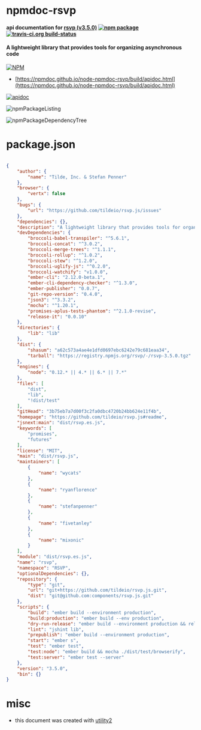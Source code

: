 # npmdoc-rsvp

#### api documentation for  [rsvp (v3.5.0)](https://github.com/tildeio/rsvp.js#readme)  [![npm package](https://img.shields.io/npm/v/npmdoc-rsvp.svg?style=flat-square)](https://www.npmjs.org/package/npmdoc-rsvp) [![travis-ci.org build-status](https://api.travis-ci.org/npmdoc/node-npmdoc-rsvp.svg)](https://travis-ci.org/npmdoc/node-npmdoc-rsvp)

#### A lightweight library that provides tools for organizing asynchronous code

[![NPM](https://nodei.co/npm/rsvp.png?downloads=true&downloadRank=true&stars=true)](https://www.npmjs.com/package/rsvp)

- [https://npmdoc.github.io/node-npmdoc-rsvp/build/apidoc.html](https://npmdoc.github.io/node-npmdoc-rsvp/build/apidoc.html)

[![apidoc](https://npmdoc.github.io/node-npmdoc-rsvp/build/screenCapture.buildCi.browser.%252Ftmp%252Fbuild%252Fapidoc.html.png)](https://npmdoc.github.io/node-npmdoc-rsvp/build/apidoc.html)

![npmPackageListing](https://npmdoc.github.io/node-npmdoc-rsvp/build/screenCapture.npmPackageListing.svg)

![npmPackageDependencyTree](https://npmdoc.github.io/node-npmdoc-rsvp/build/screenCapture.npmPackageDependencyTree.svg)



# package.json

```json

{
    "author": {
        "name": "Tilde, Inc. & Stefan Penner"
    },
    "browser": {
        "vertx": false
    },
    "bugs": {
        "url": "https://github.com/tildeio/rsvp.js/issues"
    },
    "dependencies": {},
    "description": "A lightweight library that provides tools for organizing asynchronous code",
    "devDependencies": {
        "broccoli-babel-transpiler": "^5.6.1",
        "broccoli-concat": "^3.0.2",
        "broccoli-merge-trees": "^1.1.1",
        "broccoli-rollup": "^1.0.2",
        "broccoli-stew": "^1.2.0",
        "broccoli-uglify-js": "^0.2.0",
        "broccoli-watchify": "v1.0.0",
        "ember-cli": "2.12.0-beta.1",
        "ember-cli-dependency-checker": "^1.3.0",
        "ember-publisher": "0.0.7",
        "git-repo-version": "0.4.0",
        "json3": "^3.3.2",
        "mocha": "^1.20.1",
        "promises-aplus-tests-phantom": "^2.1.0-revise",
        "release-it": "0.0.10"
    },
    "directories": {
        "lib": "lib"
    },
    "dist": {
        "shasum": "a62c573a4ae4e1dfd0697ebc6242e79c681eaa34",
        "tarball": "https://registry.npmjs.org/rsvp/-/rsvp-3.5.0.tgz"
    },
    "engines": {
        "node": "0.12.* || 4.* || 6.* || 7.*"
    },
    "files": [
        "dist",
        "lib",
        "!dist/test"
    ],
    "gitHead": "3b75eb7a7d00f3c2fa0dbc4720b24bb624e11f4b",
    "homepage": "https://github.com/tildeio/rsvp.js#readme",
    "jsnext:main": "dist/rsvp.es.js",
    "keywords": [
        "promises",
        "futures"
    ],
    "license": "MIT",
    "main": "dist/rsvp.js",
    "maintainers": [
        {
            "name": "wycats"
        },
        {
            "name": "ryanflorence"
        },
        {
            "name": "stefanpenner"
        },
        {
            "name": "fivetanley"
        },
        {
            "name": "mixonic"
        }
    ],
    "module": "dist/rsvp.es.js",
    "name": "rsvp",
    "namespace": "RSVP",
    "optionalDependencies": {},
    "repository": {
        "type": "git",
        "url": "git+https://github.com/tildeio/rsvp.js.git",
        "dist": "git@github.com:components/rsvp.js.git"
    },
    "scripts": {
        "build": "ember build --environment production",
        "build:production": "ember build --env production",
        "dry-run-release": "ember build --environment production && release-it --dry-run --non-interactive",
        "lint": "jshint lib",
        "prepublish": "ember build --environment production",
        "start": "ember s",
        "test": "ember test",
        "test:node": "ember build && mocha ./dist/test/browserify",
        "test:server": "ember test --server"
    },
    "version": "3.5.0",
    "bin": {}
}
```



# misc
- this document was created with [utility2](https://github.com/kaizhu256/node-utility2)
